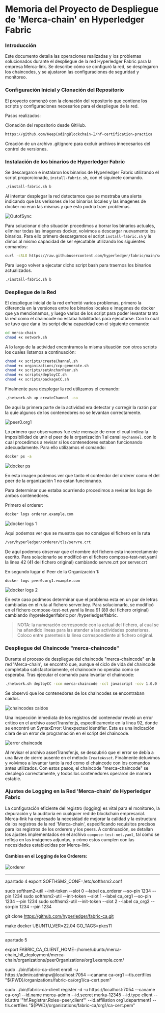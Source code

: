 # Memoria del Proyecto de Despliegue de 'Merca-chain' en Hyperledger Fabric

### Introducción
Este documento detalla las operaciones realizadas y los problemas solucionados durante el despliegue de la red Hyperledger Fabric para la empresa Merca-link. Se describe cómo se configuró la red, se desplegaron los chaincodes, y se ajustaron las configuraciones de seguridad y monitoreo.

### Configuración Inicial y Clonación del Repositorio
El proyecto comenzó con la clonación del repositorio que contiene los scripts y configuraciones necesarios para el despliegue de la red.

Pasos realizados:

Clonación del repositorio desde GitHub.
```bash 
https://github.com/KeepCodingBlockchain-I/hf-certification-practica
```

Creación de un archivo .gitignore para excluir archivos innecesarios del control de versiones.

### Instalación de los binarios de Hyperledger Fabric
Se descargaron e instalaron los binarios de Hyperledger Fabric utilizando el script proporcionado, `install-fabric.sh`, con el siguinete comando.

```bash 
./install-fabric.sh b
```

Al intentar desplegar la red detectamos que se mostraba una alerta indicando que las verisones de los binarios locales y las imagenes de docker no eran las mismas y que esto podria traer problemas.

![OutofSync](img/hlf01.png)

Para solucionar dicho situación procedimos a borrar los binarios actuales, eliminar todas las imagenes docker, volvimos a descargar nuevamente los binarios. Para ello primero descargamos el script `install-fabric.sh` y le dimos al mismo capacidad de ser ejecutable utilizando los siguientes comandos: 
```bash 
curl -sSLO https://raw.githubusercontent.com/hyperledger/fabric/main/scripts/install-fabric.sh && chmod +x install-fabric.sh
```
Para luego volver a ejecutar dicho script bash para traernos los binarios actualizados.
```bash 
./install-fabric.sh b
```

### Despliegue de la Red
El despliegue inicial de la red enfrentó varios problemas, primero la diferencia en la versiones entre los binarios locales e imagenes de docker que ya mencionamos, y luego varios de los script para poder levantar tanto la red como el chaincode no estaba habilitados para ejecutarse. Con lo cual se tuvo que dar a los script dicha capacidad con el siguiente comando:
```bash 
cd merca-chain
chmod +x network.sh
```
A lo largo de la actividad encontramos la misma situación con otros scripts los cuales listamos a continuación:
```bash 
chmod +x scripts/createChannel.sh 
chmod +x organizations/ccp-generate.sh
chmod +x scripts/setAnchorPeer.sh 
chmod +x scripts/deployCC.sh
chmod +x scripts/packageCC.sh
```
Finalmente para desplegar la red utilizamos el comando:
```bash 
./network.sh up createChannel -ca
```

De aqui la primera parte de la actividad era detectar y corregir la razón por la quie algunos de los contenedores no se levantan correctamente.

![peer0.org1](img/hlf02.png)

Lo primero que observamos fue este mensaje de error el cual indica la imposibilidad de unir el peer de la organización 1 al canal `mychannel`. con lo cual procedimos a revisar si los contenedores estaban funcionando adecuadamente. Para ello utilizamos el comando:
```bash 
docker ps -a
```
![docker ps](img/hlf03.png)

En esta imagen podemos ver que tanto el contendor del orderer como el del peer de la organización 1 no estan funcionando. 

Para determinar que estaba ocurriendo procedimos a revisar los logs de ambos contenedores. 

Primero el orderer:
```bash 
docker logs orderer.example.com
```
![docker logs 1](img/hlf04.png)

Aqui podemos ver que se muestra que no consigue el fichero en la ruta
```bash
/var/hyperledger/orderer/tls/servre.crt
```
De aquí podemos observar que el nombre del fichero esta incorrectamente escrito. Para solucionarlo se modificó en el fichero compose-test-net.yaml la linea 42 (41 del fichero original) cambiando servre.crt por server.crt

En segundo lugar el Peer de la Organización 1:
```bash 
docker logs peer0.org1.example.com
```
![docker logs 2](img/hlf05.png)

En este caso podmeos determinar que el problema esta en un par de letras cambiadas en el ruta al fichero server.bey. Para solucionarlo, se modificó en el fichero compose-test-net.yaml la linea 91 (89 del fichero original) cambiando /hypreledger/fabric por /hyperledger/fabric.

> NOTA: la numeración corresponde con la actual del fichero, al cual se ha añandido lineas para las atender a las actividades posteriores. Coloco entre parentesis la linea correspondiente al fichero original.

### Despliegue del Chaincode "merca-chaincode"
Durante el proceso de despliegue del chaincode "merca-chaincode" en la red 'Merca-chain', se encontró que, aunque el ciclo de vida del chaincode completaba satisfactoriamente, el chaincode no operaba como se esperaba. Tras ejecutar el comando para levantar el chaincode:

```bash 
./network.sh deployCC -ccn merca-chaincode -ccl javascript -ccv 1.0.0 -ccp ../merca-chaincode
```
Se observó que los contenedores de los chaincodes se encontraban caídos. 

![chaincodes caidos](img/hlf06.png)

Una inspección inmediata de los registros del contenedor reveló un error crítico en el archivo assetTransfer.js, específicamente en la línea 92, donde se encontró un SyntaxError: Unexpected identifier. Esta es una indicación clara de un error de programación en el script del chaincode.

![error chaincode](img/hlf07.png)

Al revisar el archivo assetTransfer.js, se descubrió que el error se debía a una llave de cierre ausente en el método `CreateAsset`.
Finalmente detuvimos y volvimos a levantar tanto la red como el chaincode con los comandos antes utilizados. Con estos pasos, el chaincode "merca-chaincode" se desplegó correctamente, y todos los contenedores operaron de manera estable.

### Ajustes de Logging en la Red 'Merca-chain' de Hyperledger Fabric
La configuración eficiente del registro (logging) es vital para el monitoreo, la depuración y la auditoría en cualquier red de blockchain empresarial. Merca-link ha expresado la necesidad de mejorar la calidad y la estructura de los registros de la red 'Merca-chain', especificando requisitos precisos para los registros de los orderers y los peers. A continuación, se detallan los ajustes implementados en el archivo `compose-test-net.yaml`, tal como se refleja en las imágenes adjuntas, y cómo estos cumplen con las necesidades establecidas por Merca-link.

#### Cambios en el Logging de los Orderers:
![orderer](img/hlf08.png)

-----------------------------------------------------------
apartado 4
export SOFTHSM2_CONF=/etc/softhsm2.conf

sudo softhsm2-util --init-token --slot 0 --label ca_orderer --so-pin 1234 --pin 1234
sudo softhsm2-util --init-token --slot 1 --label ca_org1 --so-pin 1234 --pin 1234
sudo softhsm2-util --init-token --slot 2 --label ca_org2 --so-pin 1234 --pin 1234

git clone https://github.com/hyperledger/fabric-ca.git

make docker UBUNTU_VER=22.04 GO_TAGS=pkcs11

------------------------------------------------------------
apartado 5

export FABRIC_CA_CLIENT_HOME=/home/ubuntu/merca-chain_hlf_deployment/merca-chain/organizations/peerOrganizations/org1.example.com/

sudo ../bin/fabric-ca-client enroll -u https://admin:adminpw@localhost:7054 --caname ca-org1 --tls.certfiles "${PWD}/organizations/fabric-ca/org1/ca-cert.pem"

sudo ../bin/fabric-ca-client register -d -u https://localhost:7054 --caname ca-org1 --id.name merca-admin --id.secret merka-12345 --id.type client --id.attrs '"hf.Registrar.Roles=peer,client"' --id.affiliation org1.department1 --tls.certfiles "${PWD}/organizations/fabric-ca/org1/ca-cert.pem"